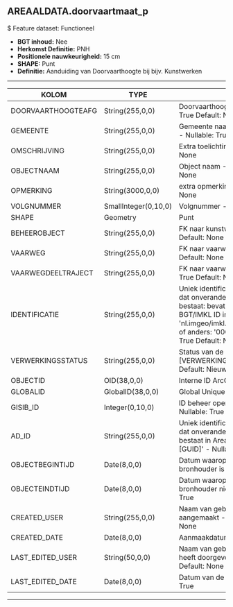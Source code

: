 ﻿## AREAALDATA.doorvaartmaat_p

$ Feature dataset: Functioneel

* __BGT inhoud:__ Nee
* __Herkomst Definitie:__ PNH
* __Positionele nauwkeurigheid:__ 15 cm
* __SHAPE:__ Punt
* __Definitie:__ Aanduiding van Doorvaarthoogte bij bijv. Kunstwerken

***

|KOLOM                               |TYPE              |DEFINITIE|
|------                              |----              |-----    |
|DOORVAARTHOOGTEAFG                  |String(255,0,0)       |Doorvaarthoogte afgelezen [] - Nullable: True Default: None|
|GEMEENTE                            |String(255,0,0)       |Gemeente naam, keuzelijst [GEMEENTE] - Nullable: True Default: None|
|OMSCHRIJVING                        |String(255,0,0)       |Extra toelichting - Nullable: True Default: None|
|OBJECTNAAM                          |String(255,0,0)       |Object naam - Nullable: True Default: None|
|OPMERKING                           |String(3000,0,0)      |extra opmerking- Nullable: True Default: None|
|VOLGNUMMER                          |SmallInteger(0,10,0)  |Volgnummer - Nullable: False|
|SHAPE                               |Geometry              |Punt|
|BEHEEROBJECT                        |String(255,0,0)       |FK naar kunstwerkVast_p - Nullable: True Default: None|
|VAARWEG                             |String(255,0,0)       |FK naar vaarweg_l - Nullable: True Default: None|
|VAARWEGDEELTRAJECT                  |String(255,0,0)       |FK naar vaarwegdeeltraject_v - Nullable: True Default: None|
|IDENTIFICATIE                       |String(255,0,0)    |Uniek identificatienummer voor het object dat onveranderlijk is zolang het object bestaat: bevat indien van toepassing BGT/IMKL ID in format 'nl.imgeo/imkl.bronhouderscode.LokaalID' of anders: '00000'.LokaalID - Nullable: True Default: None|
|VERWERKINGSSTATUS                   |String(255,0,0)    |Status van de gegevens, keuzelijst [VERWERKINGSSTATUS] - Nullable: False Default: Nieuw|
|OBJECTID                            |OID(38,0,0)        |Interne ID ArcGIS - Nullable: False|
|GLOBALID                            |GlobalID(38,0,0)   |Global Unique Identifier - Nullable: False|
|GISIB_ID                            |Integer(0,10,0)    |ID beheer openbare ruimte (GISIB) - Nullable: True|
|AD_ID                               |String(255,0,0)    |Uniek identificatienummer voor het object dat onveranderlijk is zolang het object bestaat in Areaaldata: in format 'AD.[GUID]' - Nullable: False Default: None|
|OBJECTBEGINTIJD                     |Date(8,0,0)        |Datum waarop het object bij de bronhouder is ontstaan - Nullable: True|
|OBJECTEINDTIJD                      |Date(8,0,0)        |Datum waarop het object bij de bronhouder niet meer geldig is - Nullable: True|
|CREATED_USER                        |String(255,0,0)    |Naam van gebruiker die de rij heeft aangemaakt - Nullable: True Default: None|
|CREATED_DATE                        |Date(8,0,0)        |Aanmaakdatum - Nullable: True|
|LAST_EDITED_USER                    |String(50,0,0)     |Naam van gebruiker die de laatste mutatie heeft doorgevoerd - Nullable: True Default: None|
|LAST_EDITED_DATE                    |Date(8,0,0)        |Datum van de laatste mutatie - Nullable: True|

***


